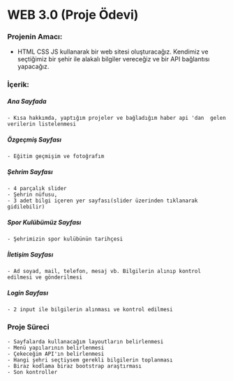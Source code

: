 # WEB 3.0 (Proje Ödevi)

###   Projenin Amacı:
- HTML CSS JS kullanarak bir web sitesi oluşturacağız. Kendimiz ve seçtiğimiz bir şehir ile alakalı bilgiler vereceğiz ve bir API bağlantısı yapacağız.


###   İçerik:

  ##### Ana Sayfada
    - Kısa hakkımda, yaptığım projeler ve bağladığım haber api 'dan  gelen verilerin listelenmesi

  ##### Özgeçmiş Sayfası    
    - Eğitim geçmişim ve fotoğrafım

  ##### Şehrim Sayfası  
    - 4 parçalık slider
    - Şehrin nüfusu,
    - 3 adet bilgi içeren yer sayfası(slider üzerinden tıklanarak gidilebilir)

  ##### Spor Kulübümüz Sayfası
    - Şehrimizin spor kulübünün tarihçesi

  ##### İletişim Sayfası
    - Ad soyad, mail, telefon, mesaj vb. Bilgilerin alınıp kontrol edilmesi ve gönderilmesi

  ##### Login Sayfası
    - 2 input ile bilgilerin alınması ve kontrol edilmesi


###    Proje Süreci
	- Sayfalarda kullanacağım layoutların belirlenmesi
	- Menü yapılarının belirlenmesi
	- Çekeceğim API'ın belirlenmesi
	- Hangi şehri seçtiysem gerekli bilgilerin toplanması
	- Biraz kodlama biraz bootstrap araştırması
	- Son kontroller